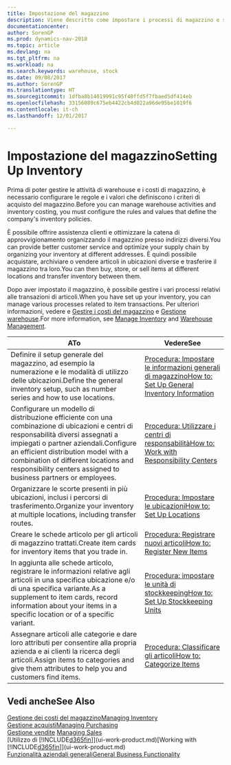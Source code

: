 ```yaml
---
title: Impostazione del magazzino
description: Viene descritto come impostare i processi di magazzino e stock, inclusi i percorsi di trasferimento e le ubicazioni, come le warehouse.
documentationcenter: 
author: SorenGP
ms.prod: dynamics-nav-2018
ms.topic: article
ms.devlang: na
ms.tgt_pltfrm: na
ms.workload: na
ms.search.keywords: warehouse, stock
ms.date: 09/08/2017
ms.author: SorenGP
ms.translationtype: HT
ms.sourcegitcommit: 1dfba8b14019991c95f40ffd5f7fbaed5df414eb
ms.openlocfilehash: 33156089c675eb4422cb4d022a96de95be1019f6
ms.contentlocale: it-ch
ms.lasthandoff: 12/01/2017

---
```

# <a name="setting-up-inventory"></a><span data-ttu-id="1f1c7-103">Impostazione del magazzino</span><span class="sxs-lookup"><span data-stu-id="1f1c7-103">Setting Up Inventory</span></span>
<span data-ttu-id="1f1c7-104">Prima di poter gestire le attività di warehouse e i costi di magazzino, è necessario configurare le regole e i valori che definiscono i criteri di acquisto del magazzino.</span><span class="sxs-lookup"><span data-stu-id="1f1c7-104">Before you can manage warehouse activities and inventory costing, you must configure the rules and values that define the company's inventory policies.</span></span>

<span data-ttu-id="1f1c7-105">È possibile offrire assistenza clienti e ottimizzare la catena di approvvigionamento organizzando il magazzino presso indirizzi diversi.</span><span class="sxs-lookup"><span data-stu-id="1f1c7-105">You can provide better customer service and optimize your supply chain by organizing your inventory at different addresses.</span></span> <span data-ttu-id="1f1c7-106">È quindi possibile acquistare, archiviare o vendere articoli in ubicazioni diverse e trasferire il magazzino tra loro.</span><span class="sxs-lookup"><span data-stu-id="1f1c7-106">You can then buy, store, or sell items at different locations and transfer inventory between them.</span></span>

<span data-ttu-id="1f1c7-107">Dopo aver impostato il magazzino, è possibile gestire i vari processi relativi alle transazioni di articoli.</span><span class="sxs-lookup"><span data-stu-id="1f1c7-107">When you have set up your inventory, you can manage various processes related to item transactions.</span></span> <span data-ttu-id="1f1c7-108">Per ulteriori informazioni, vedere e [Gestire i costi del magazzino](inventory-manage-inventory.md) e [Gestione warehouse](warehouse-manage-warehouse.md).</span><span class="sxs-lookup"><span data-stu-id="1f1c7-108">For more information, see [Manage Inventory](inventory-manage-inventory.md) and [Warehouse Management](warehouse-manage-warehouse.md).</span></span>

| <span data-ttu-id="1f1c7-109">A</span><span class="sxs-lookup"><span data-stu-id="1f1c7-109">To</span></span> | <span data-ttu-id="1f1c7-110">Vedere</span><span class="sxs-lookup"><span data-stu-id="1f1c7-110">See</span></span> |
| --- | --- |
| <span data-ttu-id="1f1c7-111">Definire il setup generale del magazzino, ad esempio la numerazione e le modalità di utilizzo delle ubicazioni.</span><span class="sxs-lookup"><span data-stu-id="1f1c7-111">Define the general inventory setup, such as number series and how to use locations.</span></span> |[<span data-ttu-id="1f1c7-112">Procedura: Impostare le informazioni generali di magazzino</span><span class="sxs-lookup"><span data-stu-id="1f1c7-112">How to: Set Up General Inventory Information</span></span>](inventory-how-setup-general.md) |
|<span data-ttu-id="1f1c7-113">Configurare un modello di distribuzione efficiente con una combinazione di ubicazioni e centri di responsabilità diversi assegnati a impiegati o partner aziendali.</span><span class="sxs-lookup"><span data-stu-id="1f1c7-113">Configure an efficient distribution model with a combination of different locations and responsibility centers assigned to business partners or employees.</span></span>|[<span data-ttu-id="1f1c7-114">Procedura: Utilizzare i centri di responsabilità</span><span class="sxs-lookup"><span data-stu-id="1f1c7-114">How to: Work with Responsibility Centers</span></span>](inventory-responsibility-centers.md)|
| <span data-ttu-id="1f1c7-115">Organizzare le scorte presenti in più ubicazioni, inclusi i percorsi di trasferimento.</span><span class="sxs-lookup"><span data-stu-id="1f1c7-115">Organize your inventory at multiple locations, including transfer routes.</span></span> |[<span data-ttu-id="1f1c7-116">Procedura: Impostare le ubicazioni</span><span class="sxs-lookup"><span data-stu-id="1f1c7-116">How to: Set Up Locations</span></span>](inventory-how-register-new-items.md) |
| <span data-ttu-id="1f1c7-117">Creare le schede articolo per gli articoli di magazzino trattati.</span><span class="sxs-lookup"><span data-stu-id="1f1c7-117">Create item cards for inventory items that you trade in.</span></span> |[<span data-ttu-id="1f1c7-118">Procedura: Registrare nuovi articoli</span><span class="sxs-lookup"><span data-stu-id="1f1c7-118">How to: Register New Items</span></span>](inventory-how-register-new-items.md) |
|<span data-ttu-id="1f1c7-119">In aggiunta alle schede articolo, registrare le informazioni relative agli articoli in una specifica ubicazione e/o di una specifica variante.</span><span class="sxs-lookup"><span data-stu-id="1f1c7-119">As a supplement to item cards, record information about your items in a specific location or of a specific variant.</span></span>|[<span data-ttu-id="1f1c7-120">Procedura: impostare le unità di stockkeeping</span><span class="sxs-lookup"><span data-stu-id="1f1c7-120">How to: Set Up Stockkeeping Units</span></span>](inventory-how-to-set-up-stockkeeping-units.md)|
| <span data-ttu-id="1f1c7-121">Assegnare articoli alle categorie e dare loro attributi per consentire alla propria azienda e ai clienti la ricerca degli articoli.</span><span class="sxs-lookup"><span data-stu-id="1f1c7-121">Assign items to categories and give them attributes to help you and customers find items.</span></span> |[<span data-ttu-id="1f1c7-122">Procedura: Classificare gli articoli</span><span class="sxs-lookup"><span data-stu-id="1f1c7-122">How to: Categorize Items</span></span>](inventory-how-categorize-items.md) |

## <a name="see-also"></a><span data-ttu-id="1f1c7-123">Vedi anche</span><span class="sxs-lookup"><span data-stu-id="1f1c7-123">See Also</span></span>
[<span data-ttu-id="1f1c7-124">Gestione dei costi del magazzino</span><span class="sxs-lookup"><span data-stu-id="1f1c7-124">Managing Inventory</span></span>](inventory-manage-inventory.md)  
[<span data-ttu-id="1f1c7-125">Gestione acquisti</span><span class="sxs-lookup"><span data-stu-id="1f1c7-125">Managing Purchasing</span></span>](purchasing-manage-purchasing.md)  
<span data-ttu-id="1f1c7-126">[Gestione vendite](sales-manage-sales.md)  </span><span class="sxs-lookup"><span data-stu-id="1f1c7-126">[Managing Sales](sales-manage-sales.md)  </span></span>  
<span data-ttu-id="1f1c7-127">[Utilizzo di [!INCLUDE[d365fin](includes/d365fin_md.md)]](ui-work-product.md)</span><span class="sxs-lookup"><span data-stu-id="1f1c7-127">[Working with [!INCLUDE[d365fin](includes/d365fin_md.md)]](ui-work-product.md)</span></span>  
[<span data-ttu-id="1f1c7-128">Funzionalità aziendali generali</span><span class="sxs-lookup"><span data-stu-id="1f1c7-128">General Business Functionality</span></span>](ui-across-business-areas.md)

